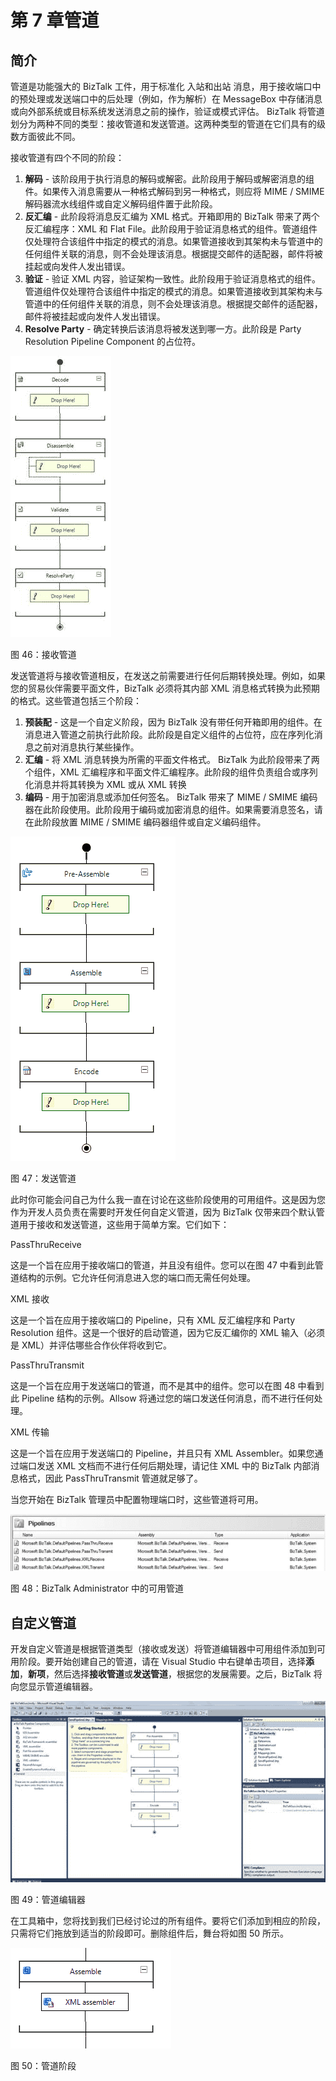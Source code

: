 # 第 7 章管道

## 简介

管道是功能强大的 BizTalk 工件，用于标准化 入站和出站 消息，用于接收端口中的预处理或发送端口中的后处理（例如，作为解析）在 MessageBox 中存储消息或向外部系统或目标系统发送消息之前的操作，验证或模式评估。 BizTalk 将管道划分为两种不同的类型：接收管道和发送管道。这两种类型的管道在它们具有的级数方面彼此不同。

接收管道有四个不同的阶段：

1.  **解码** - 该阶段用于执行消息的解码或解密。此阶段用于解码或解密消息的组件。如果传入消息需要从一种格式解码到另一种格式，则应将 MIME / SMIME 解码器流水线组件或自定义解码组件置于此阶段。
2.  **反汇编** - 此阶段将消息反汇编为 XML 格式。开箱即用的 BizTalk 带来了两个反汇编程序：XML 和 Flat File。此阶段用于验证消息格式的组件。管道组件仅处理符合该组件中指定的模式的消息。如果管道接收到其架构未与管道中的任何组件关联的消息，则不会处理该消息。根据提交邮件的适配器，邮件将被挂起或向发件人发出错误。
3.  **验证** - 验证 XML 内容，验证架构一致性。此阶段用于验证消息格式的组件。管道组件仅处理符合该组件中指定的模式的消息。如果管道接收到其架构未与管道中的任何组件关联的消息，则不会处理该消息。根据提交邮件的适配器，邮件将被挂起或向发件人发出错误。
4.  **Resolve Party** - 确定转换后该消息将被发送到哪一方。此阶段是 Party Resolution Pipeline Component 的占位符。

![](img/image128.jpg)

图 46：接收管道

发送管道将与接收管道相反，在发送之前需要进行任何后期转换处理。例如，如果您的贸易伙伴需要平面文件，BizTalk 必须将其内部 XML 消息格式转换为此预期的格式。这些管道包括三个阶段：

1.  **预装配** - 这是一个自定义阶段，因为 BizTalk 没有带任何开箱即用的组件。在消息进入管道之前执行此阶段。此阶段是自定义组件的占位符，应在序列化消息之前对消息执行某些操作。
2.  **汇编** - 将 XML 消息转换为所需的平面文件格式。 BizTalk 为此阶段带来了两个组件，XML 汇编程序和平面文件汇编程序。此阶段的组件负责组合或序列化消息并将其转换为 XML 或从 XML 转换
3.  **编码** - 用于加密消息或添加任何签名。 BizTalk 带来了 MIME / SMIME 编码器在此阶段使用。此阶段用于编码或加密消息的组件。如果需要消息签名，请在此阶段放置 MIME / SMIME 编码器组件或自定义编码组件。

![](img/image129.png)

图 47：发送管道

此时你可能会问自己为什么我一直在讨论在这些阶段使用的可用组件。这是因为您作为开发人员负责在需要时开发任何自定义管道，因为 BizTalk 仅带来四个默认管道用于接收和发送管道，这些用于简单方案。它们如下：

PassThruReceive

这是一个旨在应用于接收端口的管道，并且没有组件。您可以在图 47 中看到此管道结构的示例。它允许任何消息进入您的端口而无需任何处理。

XML 接收

这是一个旨在应用于接收端口的 Pipeline，只有 XML 反汇编程序和 Party Resolution 组件。这是一个很好的启动管道，因为它反汇编你的 XML 输入（必须是 XML）并评估哪些合作伙伴将收到它。

PassThruTransmit

这是一个旨在应用于发送端口的管道，而不是其中的组件。您可以在图 48 中看到此 Pipeline 结构的示例。Allsow 将通过您的端口发送任何消息，而不进行任何处理。

XML 传输

这是一个旨在应用于发送端口的 Pipeline，并且只有 XML Assembler。如果您通过端口发送 XML 文档而不进行任何后期处理，请记住 XML 中的 BizTalk 内部消息格式，因此 PassThruTransmit 管道就足够了。

当您开始在 BizTalk 管理员中配置物理端口时，这些管道将可用。

![](img/image130.jpg)

图 48：BizTalk Administrator 中的可用管道

## 自定义管道

开发自定义管道是根据管道类型（接收或发送）将管道编辑器中可用组件添加到可用阶段。要开始创建自己的管道，请在 Visual Studio 中右键单击项目，选择**添加**，**新项**，然后选择**接收管道**或**发送管道**，根据您的发展需要。之后，BizTalk 将向您显示管道编辑器。

![](img/image131.jpg)

图 49：管道编辑器

在工具箱中，您将找到我们已经讨论过的所有组件。要将它们添加到相应的阶段，只需将它们拖放到适当的阶段即可。删除组件后，舞台将如图 50 所示。

![](img/image132.png)

图 50：管道阶段